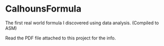 # CalhounsFormula
The first real world formula I discovered using data analysis. (Compiled to ASM)

Read the PDF file attached to this project for the info.
